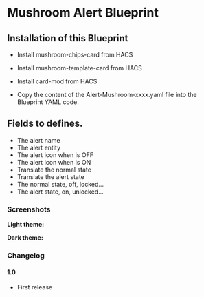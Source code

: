 # Mushroom Alert Blueprint

## Installation of this Blueprint

- Install mushroom-chips-card from HACS
- Install mushroom-template-card from HACS
- Install card-mod from HACS

- Copy the content of the Alert-Mushroom-xxxx.yaml file into the Blueprint YAML code.

 ## Fields to defines.
 - The alert name
 - The alert entity
 - The alert icon when is OFF
 - The alert icon when is ON
 - Translate the normal state
 - Translate the alert state
 - The normal state, off, locked...
 - The alert state, on, unlocked...

### Screenshots
**Light theme:**<br>



**Dark theme:**<br>


### Changelog

#### 1.0
- First release

